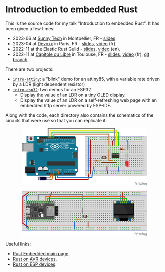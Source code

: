 # Introduction to embedded Rust

This is the source code for my talk "Introduction to embedded Rust". It has been given a few times:

* 2023-06 at [Sunny Tech](https://sunny-tech.io/) in Montpellier, FR - [slides](https://docs.google.com/presentation/d/e/2PACX-1vQr1QGi3g3IgscX5RxKF-moIQLCDJACscTE-RAjRyfBJSvqkMLNrlSs8vs3i2NaI4PL5PI0ag3fb5Fq/pub)
* 2023-04 at [Devoxx](https://www.devoxx.fr/) in Paris, FR - [slides](https://docs.google.com/presentation/d/e/2PACX-1vQJjc4setj6SflkhBC4Q6iN-av290WNFgKVmdT1MzguRBUEUiyqBXQTWT2pOMZuCLHh1RveDIOBAZ4B/pub), [video](https://www.youtube.com/watch?v=w-HGwLAtJr8) (fr).
* 2022-11 at the Elastic Rust Guild - [slides](https://docs.google.com/presentation/d/e/2PACX-1vQQf8JCeoIuUm98XDuzg1yzfgfku3OcY-W9JL_1Rhw-FaMXPpdGU93jeDcCD2Q7RMvajOdt1hipcXp7/pub), [video](https://www.youtube.com/watch?v=pDoOPl5ptGs) (en).
* 2022-11 at [Capitole du Libre](https://capitoledulibre.org/) in Toulouse, FR - [slides](https://docs.google.com/presentation/d/e/2PACX-1vQQf8JCeoIuUm98XDuzg1yzfgfku3OcY-W9JL_1Rhw-FaMXPpdGU93jeDcCD2Q7RMvajOdt1hipcXp7/pub), [video](https://www.youtube.com/watch?v=2SxO74QofRA) (fr), [git branch](https://github.com/swallez/intro-embdedded-rust/tree/2211-capitole-du-libre).

There are two projects:

* [`intro-attiny`](intro-attiny): a "blink" demo for an attiny85, with a variable rate driven by a LDR (light dependent resistor)
* [`intro-esp32`](intro-esp32): two demos for an ESP32
  * Display the value of an LDR on a tiny OLED display.
  * Display the value of an LDR on a self-refreshing web page with an embedded http server powered by ESP-IDF.

Along with the code, each directory also contains the schematics of the circuits that were use so that you can replicate it:

<p style="text-align: center">
<a href="intro-attiny"><img src="intro-attiny/schematics/attiny_breadboard.png" style="max-width: 400px"></a>
</p>

<p style="text-align: center">
<a href="intro-esp32">
<img src="intro-esp32/schematics/esp32_breadboard.png" style="max-width: 400px">
</a>
</p>

Useful links:

* [Rust Embedded main page](https://github.com/rust-embedded).
* [Rust on AVR devices](https://github.com/avr-rust/).
* [Rust on ESP devices](https://github.com/esp-rs).

